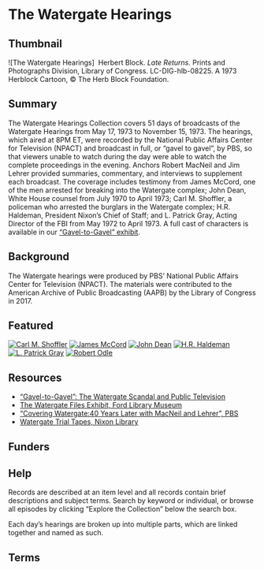 # The Watergate Hearings

## Thumbnail

![The Watergate Hearings]
 <img alt="" src="https://s3.amazonaws.com/americanarchive.org/special-collections/latereturns-l.jpg">
    <a class="caption-text">Herbert Block. <em>Late Returns.</em> Prints and Photographs Division, Library of Congress. LC-DIG-hlb-08225. A 1973 Herblock Cartoon, © The Herb Block Foundation.</a>

## Summary

The Watergate Hearings Collection covers 51 days of broadcasts of the Watergate Hearings from May 17, 1973 to November 15, 1973. The hearings, which aired at 8PM ET, were recorded by the National Public Affairs Center for Television (NPACT) and broadcast in full, or “gavel to gavel”, by PBS, so that viewers unable to watch during the day were able to watch the complete proceedings in the evening. Anchors Robert MacNeil and Jim Lehrer provided summaries, commentary, and interviews to supplement each broadcast. The coverage includes testimony from James McCord, one of the men arrested for breaking into the Watergate complex; John Dean, White House counsel from July 1970 to April 1973; Carl M. Shoffler, a policeman who arrested the burglars in the Watergate complex; H.R. Haldeman, President Nixon’s Chief of Staff; and L. Patrick Gray, Acting Director of the FBI from May 1972 to April 1973. A full cast of characters is available in our [“Gavel-to-Gavel” exhibit](http://americanarchive.org/exhibits/watergate/cast-of-characters).


## Background

The Watergate hearings were produced by PBS’ National Public Affairs Center for Television (NPACT). The materials were contributed to the American Archive of Public Broadcasting (AAPB) by the Library of Congress in 2017. 

## Featured

[![Carl M. Shoffler](https://s3.amazonaws.com/americanarchive.org/special-collections/cpb-aacip_512-d795718g4z.jpg)](/catalog/cpb-aacip_512-d795718g4z)
[![James McCord](https://s3.amazonaws.com/americanarchive.org/special-collections/cpb-aacip_512-s756d5q992.jpg)](/catalog/cpb-aacip_512-s756d5q992)
[![John Dean](https://s3.amazonaws.com/americanarchive.org/special-collections/cpb-aacip_512-125q815b4c.jpg)](/catalog/cpb-aacip_512-125q815b4c)
[![H.R. Haldeman](https://s3.amazonaws.com/americanarchive.org/special-collections/cpb-aacip_512-w950g3j14f.jpg)](/catalog/cpb-aacip_512-w950g3j14f)
[![L. Patrick Gray](https://s3.amazonaws.com/americanarchive.org/special-collections/cpb-aacip_512-g73707xh7h.jpg)](/catalog/cpb-aacip_512-g73707xh7h)
[![Robert Odle](https://s3.amazonaws.com/americanarchive.org/special-collections/cpb-aacip_512-6688g8g717.jpg)](/catalog/cpb-aacip_512-6688g8g717)

## Resources

- [“Gavel-to-Gavel”: The Watergate Scandal and Public Television](http://americanarchive.org/exhibits/watergate)
- [The Watergate Files Exhibit, Ford Library Museum](https://www.fordlibrarymuseum.gov/museum/exhibits/Watergate_files/index.html)
- [“Covering Watergate:40 Years Later with MacNeil and Lehrer”, PBS](https://www.pbs.org/newshour/show/covering-watergate-40-years-later-with-macneil-and-lehrer)
- [Watergate Trial Tapes, Nixon Library](https://www.nixonlibrary.gov/watergate-trial-tapes)

## Funders

## Help

Records are described at an item level and all records contain brief descriptions and subject terms. Search by keyword or individual, or browse all episodes by clicking “Explore the Collection” below the search box. 

Each day’s hearings are broken up into multiple parts, which are linked together and named as such. 

## Terms

